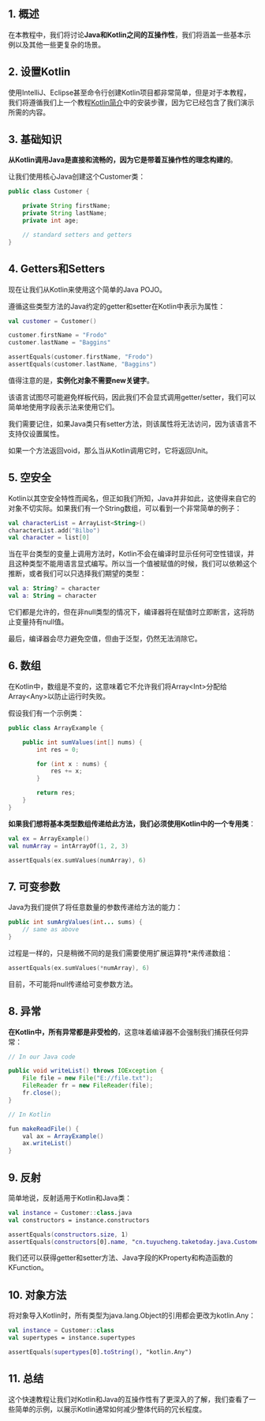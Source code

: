 ## 1. 概述

在本教程中，我们将讨论**Java和Kotlin之间的互操作性**，我们将涵盖一些基本示例以及其他一些更复杂的场景。

## 2. 设置Kotlin

使用IntelliJ、Eclipse甚至命令行创建Kotlin项目都非常简单，但是对于本教程，我们将遵循我们上一个教程[Kotlin简介](Kotlin语言简介.md)中的安装步骤，因为它已经包含了我们演示所需的内容。

## 3. 基础知识

**从Kotlin调用Java是直接和流畅的，因为它是带着互操作性的理念构建的**。

让我们使用核心Java创建这个Customer类：

```java
public class Customer {

    private String firstName;
    private String lastName;
    private int age;

    // standard setters and getters
}
```

## 4. Getters和Setters

现在让我们从Kotlin来使用这个简单的Java POJO。

遵循这些类型方法的Java约定的getter和setter在Kotlin中表示为属性：

```kotlin
val customer = Customer()

customer.firstName = "Frodo"
customer.lastName = "Baggins"

assertEquals(customer.firstName, "Frodo")
assertEquals(customer.lastName, "Baggins")
```

值得注意的是，**实例化对象不需要new关键字**。

该语言试图尽可能避免样板代码，因此我们不会显式调用getter/setter，我们可以简单地使用字段表示法来使用它们。

我们需要记住，如果Java类只有setter方法，则该属性将无法访问，因为该语言不支持仅设置属性。

如果一个方法返回void，那么当从Kotlin调用它时，它将返回Unit。

## 5. 空安全

Kotlin以其空安全特性而闻名，但正如我们所知，Java并非如此，这使得来自它的对象不切实际。如果我们有一个String数组，可以看到一个非常简单的例子：

```kotlin
val characterList = ArrayList<String>()
characterList.add("Bilbo")
val character = list[0]
```

当在平台类型的变量上调用方法时，Kotlin不会在编译时显示任何可空性错误，并且这种类型不能用语言显式编写。所以当一个值被赋值的时候，我们可以依赖这个推断，或者我们可以只选择我们期望的类型：

```kotlin
val a: String? = character
val a: String = character
```

它们都是允许的，但在非null类型的情况下，编译器将在赋值时立即断言，这将防止变量持有null值。

最后，编译器会尽力避免空值，但由于泛型，仍然无法消除它。

## 6. 数组

在Kotlin中，数组是不变的，这意味着它不允许我们将Array<Int\>分配给Array<Any\>以防止运行时失败。

假设我们有一个示例类：

```java
public class ArrayExample {

    public int sumValues(int[] nums) {
        int res = 0;

        for (int x : nums) {
            res += x;
        }

        return res;
    }
}
```

**如果我们想将基本类型数组传递给此方法，我们必须使用Kotlin中的一个专用类**：

```kotlin
val ex = ArrayExample()
val numArray = intArrayOf(1, 2, 3)

assertEquals(ex.sumValues(numArray), 6)
```

## 7. 可变参数

Java为我们提供了将任意数量的参数传递给方法的能力：

```java
public int sumArgValues(int... sums) {
    // same as above
}
```

过程是一样的，只是稍微不同的是我们需要使用扩展运算符*来传递数组：

```kotlin
assertEquals(ex.sumValues(*numArray), 6)
```

目前，不可能将null传递给可变参数方法。

## 8. 异常

**在Kotlin中，所有异常都是非受检的**，这意味着编译器不会强制我们捕获任何异常：

```java
// In our Java code

public void writeList() throws IOException {
    File file = new File("E://file.txt");
    FileReader fr = new FileReader(file);
    fr.close();
}

// In Kotlin

fun makeReadFile() {
    val ax = ArrayExample()
    ax.writeList()
}
```

## 9. 反射

简单地说，反射适用于Kotlin和Java类：

```kotlin
val instance = Customer::class.java
val constructors = instance.constructors

assertEquals(constructors.size, 1)
assertEquals(constructors[0].name, "cn.tuyucheng.taketoday.java.Customer")
```

我们还可以获得getter和setter方法、Java字段的KProperty和构造函数的KFunction。

## 10. 对象方法

将对象导入Kotlin时，所有类型为java.lang.Object的引用都会更改为kotlin.Any：

```kotlin
val instance = Customer::class
val supertypes = instance.supertypes

assertEquals(supertypes[0].toString(), "kotlin.Any")
```

## 11. 总结

这个快速教程让我们对Kotlin和Java的互操作性有了更深入的了解，我们查看了一些简单的示例，以展示Kotlin通常如何减少整体代码的冗长程度。